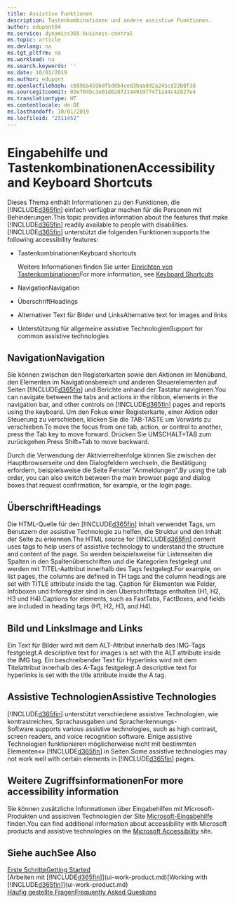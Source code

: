 ```yaml
---
title: Assistive Funktionen
description: Tastenkombinationen und andere assistive Funktionen.
author: edupont04
ms.service: dynamics365-business-central
ms.topic: article
ms.devlang: na
ms.tgt_pltfrm: na
ms.workload: na
ms.search.keywords: ''
ms.date: 10/01/2019
ms.author: edupont
ms.openlocfilehash: cb898a459bdf5d0b4ced3baadd2a245cd23b8f38
ms.sourcegitcommit: 02e704bc3e01d62072144919774f1244c42827e4
ms.translationtype: HT
ms.contentlocale: de-DE
ms.lasthandoff: 10/01/2019
ms.locfileid: "2311452"
---
```

# <a name="accessibility-and-keyboard-shortcuts"></a><span data-ttu-id="861e0-103">Eingabehilfe und Tastenkombinationen</span><span class="sxs-lookup"><span data-stu-id="861e0-103">Accessibility and Keyboard Shortcuts</span></span>
<span data-ttu-id="861e0-104">Dieses Thema enthält Informationen zu den Funktionen, die [!INCLUDE[d365fin](includes/d365fin_md.md)] einfach verfügbar machen für die Personen mit Behinderungen.</span><span class="sxs-lookup"><span data-stu-id="861e0-104">This topic provides information about the features that make [!INCLUDE[d365fin](includes/d365fin_md.md)] readily available to people with disabilities.</span></span> [!INCLUDE[d365fin](includes/d365fin_md.md)] <span data-ttu-id="861e0-105">unterstützt die folgenden Funktionen:</span><span class="sxs-lookup"><span data-stu-id="861e0-105">supports the following accessibility features:</span></span>  

-   <span data-ttu-id="861e0-106">Tastenkombinationen</span><span class="sxs-lookup"><span data-stu-id="861e0-106">Keyboard shortcuts</span></span>

    <span data-ttu-id="861e0-107">Weitere Informationen finden Sie unter [Einrichten von Tastenkombinationen](keyboard-shortcuts.md)</span><span class="sxs-lookup"><span data-stu-id="861e0-107">For more information, see [Keyboard Shortcuts](keyboard-shortcuts.md)</span></span>

-   <span data-ttu-id="861e0-108">Navigation</span><span class="sxs-lookup"><span data-stu-id="861e0-108">Navigation</span></span>  

-   <span data-ttu-id="861e0-109">Überschrift</span><span class="sxs-lookup"><span data-stu-id="861e0-109">Headings</span></span>  

-   <span data-ttu-id="861e0-110">Alternativer Text für Bilder und Links</span><span class="sxs-lookup"><span data-stu-id="861e0-110">Alternative text for images and links</span></span>  

-   <span data-ttu-id="861e0-111">Unterstützung für allgemeine assistive Technologien</span><span class="sxs-lookup"><span data-stu-id="861e0-111">Support for common assistive technologies</span></span>  

<!-- moved to separate article
##  <a name="Keyboard"></a> Keyboard Shortcuts in the browser
 [!INCLUDE[d365fin](includes/d365fin_md.md)] supports the keyboard shortcuts that are supported by most web browsers. The keyboard shortcuts described here refer to the U.S. keyboard layout. The layout of the keys on other keyboards may not correspond exactly to the keys on a U.S. keyboard.  

|To do this|Press|  
|----------------|-----------|  
|To move focus to the next or previous control or element on a page, such as buttons, fields, or items in a list.|Tab, Shift+Tab|  
|To enable or access the element or control that is in focus.|Enter|  
|To scroll items up and down in a list.|Up Arrow, Down Arrow|  
|To scroll columns of an item left and right in a list.|Left Arrow, Right Arrow|  
|To open a drop-down list or look up a value for a field.|Alt+Down Arrow|  
|To move focus to the next element outside the list.|Ctrl + Enter|  
|To see the transactions that resulted in a calculated value in a field.|Alt+Right Arrow|  

-->

##  <a name="Navigation"></a> <span data-ttu-id="861e0-112">Navigation</span><span class="sxs-lookup"><span data-stu-id="861e0-112">Navigation</span></span>  
 <span data-ttu-id="861e0-113">Sie können zwischen den Registerkarten sowie den Aktionen im Menüband, den Elementen im Navigationsbereich und anderen Steuerelementen auf Seiten [!INCLUDE[d365fin](includes/d365fin_md.md)] und Berichte anhand der Tastatur navigieren.</span><span class="sxs-lookup"><span data-stu-id="861e0-113">You can navigate between the tabs and actions in the ribbon, elements in the navigation bar, and other controls on [!INCLUDE[d365fin](includes/d365fin_md.md)] pages and reports using the keyboard.</span></span> <span data-ttu-id="861e0-114">Um den Fokus einer Registerkarte, einer Aktion oder Steuerung zu verschieben, klicken Sie die TAB-TASTE um Vorwärts zu verschieben.</span><span class="sxs-lookup"><span data-stu-id="861e0-114">To move the focus from one tab, action, or control to another, press the Tab key to move forward.</span></span> <span data-ttu-id="861e0-115">Drücken Sie UMSCHALT+TAB zum zurückgehen.</span><span class="sxs-lookup"><span data-stu-id="861e0-115">Press Shift+Tab to move backward.</span></span>  

 <span data-ttu-id="861e0-116">Durch die Verwendung der Aktivierreihenfolge können Sie zwischen der Hauptbrowserseite und den Dialogfeldern wechseln, die Bestätigung erfordern, beispielsweise die Seite Fenster "Anmeldungen".</span><span class="sxs-lookup"><span data-stu-id="861e0-116">By using the tab order, you can also switch between the main browser page and dialog boxes that request confirmation, for example, or the login page.</span></span>  

##  <a name="Headings"></a> <span data-ttu-id="861e0-117">Überschrift</span><span class="sxs-lookup"><span data-stu-id="861e0-117">Headings</span></span>  
 <span data-ttu-id="861e0-118">Die HTML-Quelle für den [!INCLUDE[d365fin](includes/d365fin_md.md)] Inhalt verwendet Tags, um Benutzern der assistive Technologie zu helfen, die Struktur und den Inhalt der Seite zu erkennen.</span><span class="sxs-lookup"><span data-stu-id="861e0-118">The HTML source for [!INCLUDE[d365fin](includes/d365fin_md.md)] content uses tags to help users of assistive technology to understand the structure and content of the page.</span></span> <span data-ttu-id="861e0-119">So werden beispielsweise für Listenseiten die Spalten in den Spaltenüberschriften und die Kategorien festgelegt und werden mit TITEL-Aattribut innerhalb des Tags festgelegt.</span><span class="sxs-lookup"><span data-stu-id="861e0-119">For example, on list pages, the columns are defined in TH tags and the column headings are set with TITLE attribute inside the tag.</span></span> <span data-ttu-id="861e0-120">Caption für Elementen wie Felder, Infoboxen und Inforegister sind in den Überschriftstags enthalten (H1, H2, H3 und H4).</span><span class="sxs-lookup"><span data-stu-id="861e0-120">Captions for elements, such as FastTabs, FactBoxes, and fields are included in heading tags (H1, H2, H3, and H4).</span></span>  

##  <a name="Images"></a> <span data-ttu-id="861e0-121">Bild und Links</span><span class="sxs-lookup"><span data-stu-id="861e0-121">Image and Links</span></span>  
 <span data-ttu-id="861e0-122">Ein Text für Bilder wird mit dem ALT-Attribut innerhalb des IMG-Tags festgelegt.</span><span class="sxs-lookup"><span data-stu-id="861e0-122">A descriptive text for images is set with the ALT attribute inside the IMG tag.</span></span> <span data-ttu-id="861e0-123">Ein beschreibender Text für Hyperlinks wird mit dem Titelattribut innerhalb des A-Tags festgelegt.</span><span class="sxs-lookup"><span data-stu-id="861e0-123">A descriptive text for hyperlinks is set with the title attribute inside the A tag.</span></span>  

##  <a name="AssistiveTech"></a> <span data-ttu-id="861e0-124">Assistive Technologien</span><span class="sxs-lookup"><span data-stu-id="861e0-124">Assistive Technologies</span></span>  
[!INCLUDE[d365fin](includes/d365fin_md.md)] <span data-ttu-id="861e0-125">unterstützt verschiedene assistive Technologien, wie kontrastreiches, Sprachausgaben und Spracherkennungs-Software.</span><span class="sxs-lookup"><span data-stu-id="861e0-125">supports various assistive technologies, such as high contrast, screen readers, and voice recognition software.</span></span> <span data-ttu-id="861e0-126">Einige assistive Technologien funktionieren möglicherweise nicht mit bestimmten Elementen«» [!INCLUDE[d365fin](includes/d365fin_md.md)] in Seiten.</span><span class="sxs-lookup"><span data-stu-id="861e0-126">Some assistive technologies may not work well with certain elements in [!INCLUDE[d365fin](includes/d365fin_md.md)] pages.</span></span>  

## <a name="for-more-accessibility-information"></a><span data-ttu-id="861e0-127">Weitere Zugriffsinformationen</span><span class="sxs-lookup"><span data-stu-id="861e0-127">For more accessibility information</span></span>  
<span data-ttu-id="861e0-128">Sie können zusätzliche Informationen über Eingabehilfen mit Microsoft-Produkten und assistiven Technologien der Site [Microsoft-Eingabehilfe](https://go.microsoft.com/fwlink/?LinkId=262160) finden.</span><span class="sxs-lookup"><span data-stu-id="861e0-128">You can find additional information about accessibility with Microsoft products and assistive technologies on the [Microsoft Accessibility](https://go.microsoft.com/fwlink/?LinkId=262160) site.</span></span>

## <a name="see-also"></a><span data-ttu-id="861e0-129">Siehe auch</span><span class="sxs-lookup"><span data-stu-id="861e0-129">See Also</span></span>
[<span data-ttu-id="861e0-130">Erste Schritte</span><span class="sxs-lookup"><span data-stu-id="861e0-130">Getting Started</span></span>](product-get-started.md)  
<span data-ttu-id="861e0-131">[Arbeiten mit [!INCLUDE[d365fin](includes/d365fin_md.md)]](ui-work-product.md)</span><span class="sxs-lookup"><span data-stu-id="861e0-131">[Working with [!INCLUDE[d365fin](includes/d365fin_md.md)]](ui-work-product.md)</span></span>  
[<span data-ttu-id="861e0-132">Häufig gestellte Fragen</span><span class="sxs-lookup"><span data-stu-id="861e0-132">Frequently Asked Questions</span></span>](across-faq.md)  

